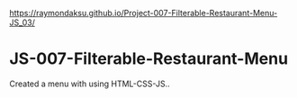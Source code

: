 https://raymondaksu.github.io/Project-007-Filterable-Restaurant-Menu-JS_03/

# JS-007-Filterable-Restaurant-Menu
Created a menu with using HTML-CSS-JS..
